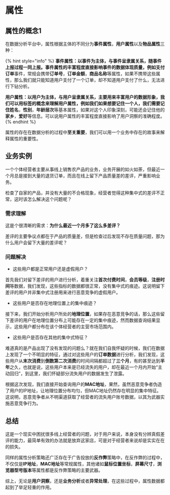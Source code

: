 # 属性

## 属性的概念1

在数据分析平台中，属性根据主体的不同分为**事件属性**，**用户属性**以及**物品属性**三种：

{% hint style="info" %}
**事件属性：**以事件为主体，与事件呈隶属关系，随事件上报过程一同上报。事件属性的丰富程度直接影响事件的数据体现质量，例如**支付订单**事件，常规会携带**订单号**，**订单金额**，**商品名称**等属性，如果不携带这些属性，那么我们就只能知道用户支付了一个订单，却不知道用户支付了什么，无法进行下钻分析。

**用户属性：**以用户为主体，与用户呈隶属关系，主要用来丰富用户的数据形象，我们可以用标签的概念来理解用户属性，例如我们如果想要记住一个人，我们需要记住**姓名**，**性别**，**年龄层次**等基本属性，如果对这个人印象深刻，可能还会记住他的**家乡**，**爱好**等信息。可以说用户属性的丰富程度直接影响了用户洞察的准确程度。
{% endhint %}

属性的存在在数据分析的过程中**至关重要**，我们可以用一个业务中存在的故事来解释属性的重要性。

## 业务实例

一个个体经营者主要从事线上销售农产品的业务，业务开展的如火如荼，但最近一个月总是接到大量的退货订单，而且在线上留下产品质量差的差评，严重影响业务。

检查了自家的产品，并没有大量的不合格现象，经营者觉得这种集中式的差评不正常，这时该怎么解决这个问题呢？

### 需求理解

这是个很清晰的需求：**为什么最近一个月多了这么多差评？**

差评的主要争议点都在于产品的质量差，但是检查过后发现不存在质量问题，那为什么用户会留下大量的差评呢？

### 问题解决

* 这些用户都是正常用户还是虚假用户？

首先我们对留下差评的用户进行分析，着重关注**首次付费时间**，**会员等级**，**注册时间**等数据，我们发现，这些指标的数据都很正常，没有集中式的痕迹。这说明留下差评的用户并非集中式注册用来进行恶意竞争的虚假用户。

* 这些用户是否存在地理位置上的集中痕迹？

接下来，我们开始分析用户所处的**地理位置**，如果存在恶意竞争的话，那么这些留下差评的用户在地理位置分布上可能存在一定的集中痕迹，然而数据查询结果显示，这些用户都分布在该个体经营者的主营市场范围内。

* 这些用户是否存在其他的集中式特征？

难道真的是产品出现了没有发现的问题么？就在我们自我怀疑的时候，我们在数据上发现了一个不明显的特征，通过对这些用户的**订单数据**进行分析，我们发现，这些用户从**末次消费**到**倒数第二次消费**的时间间隔都超过了**三个月**，有的甚至达到**半年**之久，也就是说，这些用户本来是已经流失的用户，却在最近一个月内开始“主动回归”，到这里，我们怀疑部分流失用户的数据发生了泄露。

根据这次发现，我们直接开始查询用户的**MAC地址**，果然，虽然恶意竞争者伪造了用户的IP地址，让地理位置分布均匀，但MAC地址仍然存在明显的集中特征。这说明，恶意竞争者从不明渠道获取了经营者的流失用户账号数据，以其为武器实施恶意竞争行为。

## 总结

这是一个现实中困扰很多线上经营者的问题，对于用户来说，本身没有分辨真假差评的能力，最简单有效的办法就是放弃这家店，可是对于经营者来说却是实实在在的损失。

同样的属性分析策略还广泛存在于广告投放的**反作弊**策略中，在反作弊的过程中，不仅仅是**IP地址**，**MAC地址**等常规属性，其他诸如**鼠标位置坐标**，**屏幕尺寸**，**浏览器型号版本**等属性都是反作弊策略的主要武器。

综上，无论是**用户洞察**，还是**业务分析**或者**异常处理**，在这些过程中，属性数据都起到了举足轻重的作用。
